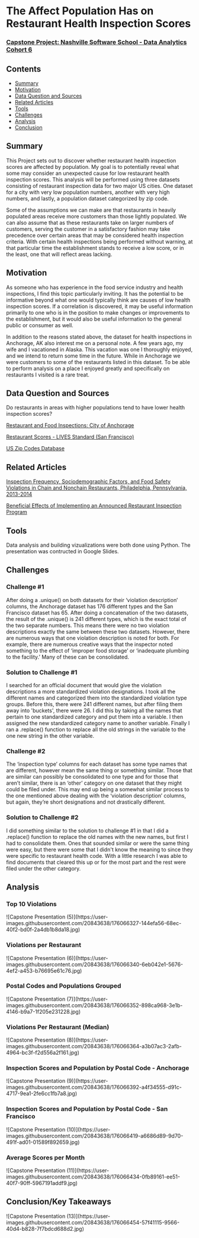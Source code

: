 <h1>The Affect Population Has on Restaurant Health Inspection Scores</h1>
<h3><a href="https://docs.google.com/presentation/d/1fcSwloKtyQkshLHzh34XsCPUezdFL8lItGPbiAqVlMk/edit?usp=sharing">Capstone Project: Nashville Software School - Data Analytics Cohort 6</a></h3>
<h2>Contents</h2>
<ul>
  <li><a href="#Summary">Summary</a></li>
  <li><a href="#Motivation">Motivation</a></li>
  <li><a href="#Data Question and Sources">Data Question and Sources</a></li>
  <li><a href="#Related Articles">Related Articles</a></li>
  <li><a href="#Tools">Tools</a></li>
  <li><a href="#Challenges">Challenges</a></li>
  <li><a href="#Analysis">Analysis</a></li>
  <li><a href="#Conclusion">Conclusion</a></li>
</ul>
<h2 id="Summary">Summary</h2>
<p>This Project sets out to discover whether restaurant health inspection scores are affected by population. My goal is to potentially reveal what some may consider an unexpected cause for low restaurant health inspection scores. This analysis will be performed using three datasets consisting of restaurant inspection data for two major US cities. One dataset for a city with very low population numbers, another with very high numbers, and lastly, a population dataset categorized by zip code.</p>
<p>Some of the assumptions we can make are that restaurants in heavily populated areas receive more customers than those lightly populated. We can also assume that as these restaurants take on larger numbers of customers, serving the customer in a satisfactory fashion may take precedence over certain areas that may be considered health inspection criteria. With certain health inspections being performed without warning, at that particular time the establishment stands to receive a low score, or in the least, one that will reflect areas lacking.</p>
<h2 id="Motivation">Motivation</h2>
<p>As someone who has experience in the food service industry and health inspections, I find this topic particularly inviting. It has the potential to be informative beyond what one would typically think are causes of low health inspection scores.  If a correlation is discovered, it may be useful information primarily to one who is in the position to make changes or improvements to the establishment, but it would also be useful information to the general public or consumer as well.</p>
<p>In addition to the reasons stated above, the dataset for health inspections in Anchorage, AK also interest me on a personal note. A few years ago, my wife and I vacationed in Alaska. This vacation was one I thoroughly enjoyed, and we intend to return some time in the future.  While in Anchorage we were customers to some of the restaurants listed in this dataset. To be able to perform analysis on a place I enjoyed greatly and specifically on restaurants I visited is a rare treat.</p>
<h2 id="Data Question and Sources">Data Question and Sources</h2>
<p>Do restaurants in areas with higher populations tend to have lower 
health inspection scores?</p>
<p><a href="https://data.world/anchorage/restaurant-and-food-inspections">Restaurant and Food Inspections: City of Anchorage</a></p>
<p><a href="https://data.sfgov.org/Health-and-Social-Services/Restaurant-Scores-LIVES-Standard/pyih-qa8i/data">Restaurant Scores - LIVES Standard (San Francisco)</a></p>
<p><a href="https://simplemaps.com/data/us-zips">US Zip Codes Database</a></p>
<h2 id="Related Articles">Related Articles</h2>
<p><a href="https://www.ncbi.nlm.nih.gov/pmc/articles/PMC5349477/">Inspection Frequency, Sociodemographic Factors, and Food Safety Violations in Chain and Nonchain Restaurants, Philadelphia, Pennsylvania, 2013-2014</a></p>
<p><a href="https://www.afdo.org/wp-content/uploads/2020/09/Beneficial-Effects-of-Implementing-an-Announced-Restaurant-Inspection-Program1-1.pdf">Beneficial Effects of Implementing an Announced Restaurant Inspection Program</a></p>
<h2 id="Tools">Tools</h2>
<p>Data analysis and building vizualizations were both done using Python. The presentation was contructed in Google Slides.</p>
<h2 id="Challenges">Challenges</h2>
<h3>Challenge #1</h3>
<p>After doing a .unique() on both datasets for their ‘violation description’ columns, the Anchorage dataset has 176 different types and the San Francisco dataset has 65. After doing a concatenation of the two datasets, the result of the .unique() is 241 different types, which is the exact total of the two separate numbers. This means there were no two violation descriptions exactly the same between these two datasets. However, there are numerous ways that one violation description is noted for both. For example, there are numerous creative ways that the inspector noted something to the effect of ‘improper food storage’ or ‘inadequate plumbing to the facility.’ Many of these can be consolidated.</p>
<h3>Solution to Challenge #1</h3>
<p>I searched for an official document that would give the violation descriptions a more standardized
violation designations. I took all the different names and categorized them into the standardized violation type groups. Before this, there were 241
different names, but after filing them away into 'buckets', there were 26. I did this by taking all the names that pertain to one standardized category and
put them into a variable. I then assigned the new standardized category name to another variable. Finally I ran a .replace() function to replace all the old
strings in the variable to the one new string in the other variable.</p>
<h3>Challenge #2</h3>
<p>The ‘inspection type’ columns for each dataset has some type names that are different, however mean the same thing or something similar. Those that are similar can possibly be consolidated to one type and for those that aren’t similar, there is an ‘other’ category on one dataset that  they might could be filed under. This may end up being a somewhat similar process to the one mentioned above dealing with the ‘violation description’ columns, but again, they’re short designations and not drastically different. </p>
<h3>Solution to Challenge #2</h3>
<p>I did something similar to the solution to challenge #1 in that I did a .replace() function to replace the old names with the new names, but  first I had to consolidate them. Ones that sounded similar or were the same thing were easy, but there were some that I didn't know the meaning to since they were specific to restaurant health code. With a little research I was able to find documents that cleared this up or for the most part and the rest were filed under the other category.</p>
<h2 id="Analysis">Analysis</h2>
<h3>Top 10 Violations</h3>
![Capstone Presentation (5)](https://user-images.githubusercontent.com/20843638/176066327-144efa56-68ec-40f2-bd0f-2a4db1b8da18.jpg)
<h3>Violations per Restaurant</h3>
![Capstone Presentation (6)](https://user-images.githubusercontent.com/20843638/176066340-6eb042e1-5676-4ef2-a453-b76695e61c76.jpg)
<h3>Postal Codes and Populations Grouped</h3>
![Capstone Presentation (7)](https://user-images.githubusercontent.com/20843638/176066352-898ca968-3e1b-4146-b9a7-1f205e231228.jpg)
<h3>Violations Per Restaurant (Median)</h3>
![Capstone Presentation (8)](https://user-images.githubusercontent.com/20843638/176066364-a3b07ac3-2afb-4964-bc3f-f2d556a2f161.jpg)
<h3>Inspection Scores and Population by Postal Code - Anchorage</h3>
![Capstone Presentation (9)](https://user-images.githubusercontent.com/20843638/176066392-a4f34555-d91c-4717-9ea1-2fe6cc1fb7a8.jpg)
<h3>Inspection Scores and Population by Postal Code - San Francisco</h3>
![Capstone Presentation (10)](https://user-images.githubusercontent.com/20843638/176066419-a6686d89-9d70-491f-ad01-01589f892659.jpg)
<h3>Average Scores per Month</h3> 
![Capstone Presentation (11)](https://user-images.githubusercontent.com/20843638/176066434-0fb89161-ee51-40f7-90ff-5967191addf9.jpg)
<h2 id="Conclusion">Conclusion/Key Takeaways</h2>
![Capstone Presentation (13)](https://user-images.githubusercontent.com/20843638/176066454-57f41115-9566-40d4-b828-7f7bdcd688d2.jpg)




